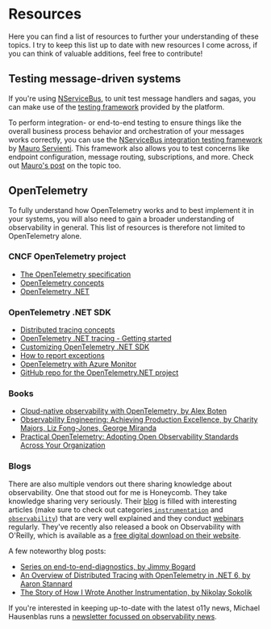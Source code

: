 # Resources

Here you can find a list of resources to further your understanding of these topics. I try to keep this list up to date with new resources I come across, if you can think of valuable additions, feel free to contribute!

## Testing message-driven systems

If you're using [NServiceBus](https://docs.particular.net), to unit test message handlers and sagas, you can make use of the [testing framework](https://docs.particular.net/nservicebus/testing/) provided by the platform.

To perform integration- or end-to-end testing to ensure things like the overall business process behavior and orchestration of your messages works correctly, you can use the [NServiceBus integration testing framework](https://github.com/mauroservienti/NServiceBus.IntegrationTesting) by [Mauro Servienti](https://twitter.com/mauroservienti). This framework also allows you to test concerns like endpoint configuration, message routing, subscriptions, and more. Check out [Mauro's post](https://milestone.topics.it/2019/07/04/exploring-nservicebus-integration-testing-options.html) on the topic too.

## OpenTelemetry

To fully understand how OpenTelemetry works and to best implement it in your systems, you will also need to gain a broader understanding of observability in general. This list of resources is therefore not limited to OpenTelemetry alone.

### CNCF OpenTelemetry project

- [The OpenTelemetry specification](https://opentelemetry.io/docs/reference/specification/)
- [OpenTelemetry concepts](https://opentelemetry.io/docs/concepts/)
- [OpenTelemetry .NET](https://opentelemetry.io/docs/instrumentation/net/)

### OpenTelemetry .NET SDK

- [Distributed tracing concepts](https://docs.microsoft.com/en-us/dotnet/core/diagnostics/distributed-tracing-concepts)
- [OpenTelemetry .NET tracing - Getting started](https://github.com/open-telemetry/opentelemetry-dotnet/tree/main/docs/trace/getting-started)
- [Customizing OpenTelemetry .NET SDK](https://github.com/open-telemetry/opentelemetry-dotnet/tree/main/docs/trace/customizing-the-sdk)
- [How to report exceptions](https://github.com/open-telemetry/opentelemetry-dotnet/tree/main/docs/trace/reporting-exceptions)
- [OpenTelemetry with Azure Monitor](https://docs.microsoft.com/en-us/azure/azure-monitor/app/opentelemetry-overview)
- [GitHub repo for the OpenTelemetry.NET project](https://github.com/open-telemetry/opentelemetry-dotnet)

### Books

- [Cloud-native observability with OpenTelemetry, by Alex Boten](https://www.amazon.com/dp/1801077703)
- [Observability Engineering: Achieving Production Excellence, by Charity Majors, Liz Fong-Jones, George Miranda](https://www.amazon.com/dp/1492076449)
- [Practical OpenTelemetry: Adopting Open Observability Standards Across Your Organization](https://www.amazon.com/Practical-OpenTelemetry-Observability-Standards-Organization/dp/1484290747)

### Blogs

There are also multiple vendors out there sharing knowledge about observability. One that stood out for me is Honeycomb. They take knowledge sharing very seriously. Their [blog](https://www.honeycomb.io/blog/) is filled with interesting articles (make sure to check out categories[ `instrumentation`](https://www.honeycomb.io/category/instrumentation/) and [`observability`](https://www.honeycomb.io/category/observability)) that are very well explained and they conduct [webinars](https://www.honeycomb.io/type/webinar/) regularly. They've recently also released a book on Observability with O'Reilly, which is available as a [free digital download on their website](https://info.honeycomb.io/observability-engineering-oreilly-book-2022).

A few noteworthy blog posts:

- [Series on end-to-end-diagnostics, by Jimmy Bogard](https://jimmybogard.com/building-end-to-end-diagnostics-and-tracing-a-primer/)
- [An Overview of Distributed Tracing with OpenTelemetry in .NET 6, by Aaron Stannard](https://aaronstannard.com/opentelemetry-dotnet6/)
- [The Story of How I Wrote Another Instrumentation, by Nikolay Sokolik](https://www.oxeye.io/blog/diving-into-opentelemetrys-specs)

If you're interested in keeping up-to-date with the latest o11y news, Michael Hausenblas runs a [newsletter focussed on observability news](https://o11y.news/).